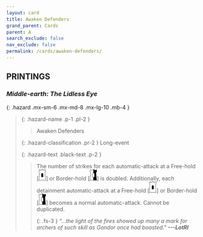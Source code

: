 ```yaml
---
layout: card
title: Awaken Defenders
grand_parent: Cards
parent: A
search_exclude: false
nav_exclude: false
permalink: /cards/awaken-defenders/
---
```


## PRINTINGS


### _Middle-earth: The Lidless Eye_

{: .hazard .mx-sm-6 .mx-md-8 .mx-lg-10 .mb-4 }
> {: .hazard-name .p-1 .pl-2 }
> > <div class="hazard-mp"></div>
> > <div class="card-name">Awaken Defenders</div>
>
> {: .hazard-classification .pr-2 }
> Long-event
>
> {: .hazard-text .black-text .p-2 }
> > The number of strikes for each automatic-attack at a Free-hold \[![](/assets/images/free-hold.svg)] or Border-hold \[![](/assets/images/border-hold.svg)] is doubled. Additionally, each detainment automatic-attack at a Free-hold \[![](/assets/images/free-hold.svg)] or Border-hold \[![](/assets/images/border-hold.svg)] becomes a normal automatic-attack. Cannot be duplicated.   
> > 
> > {: .fs-3 } 
> > _“...the light of the fires showed up many a mark for archers of such skill as Gondor once had boasted."_ ***---&#65279;LotRI*** 
>

